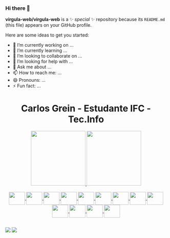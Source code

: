 ### Hi there 👋


**virgula-web/virgula-web** is a ✨ _special_ ✨ repository because its `README.md` (this file) appears on your GitHub profile.

Here are some ideas to get you started:

- 🔭 I’m currently working on ...
- 🌱 I’m currently learning ...
- 👯 I’m looking to collaborate on ...
- 🤔 I’m looking for help with ...
- 💬 Ask me about ...
- 📫 How to reach me: ...
- 😄 Pronouns: ...
- ⚡ Fun fact: ...


<h1 align="center"> Carlos Grein  - Estudante IFC - Tec.Info </h1>


<div align="center">
  <a href="https://github.com/virgula-web">
  <img height="170em" src="https://github-readme-stats.vercel.app/api?username=virgula-web&show_icons=true&theme=aura&include_all_commits=false&count_private=true"/>
  <img height="170em" src="https://github-readme-stats.vercel.app/api/top-langs/?username=virgula-web&layout=compact&langs_count=7&theme=aura"/>
</div>


<div style="display: inline_block" align ="center"><br>
  <img align="center"  height="40" width="50" src="https://cdn.jsdelivr.net/gh/devicons/devicon/icons/linkedin/linkedin-plain.svg">
  <img align="center"  height="40" width="50" src="https://cdn.jsdelivr.net/gh/devicons/devicon/icons/flask/flask-original-wordmark.svg" />
  <img align="center"  height="40"width="50" src="https://cdn.jsdelivr.net/gh/devicons/devicon/icons/python/python-original.svg">
  <img align="center"  height="40" width="50" src="https://cdn.jsdelivr.net/gh/devicons/devicon/icons/sqlalchemy/sqlalchemy-original.svg">
  <img align="center"  height="40" width="50" src="https://cdn.jsdelivr.net/gh/devicons/devicon/icons/sqlite/sqlite-original-wordmark.svg">
  <img align="center"  height="40" width="50" src="https://cdn.jsdelivr.net/gh/devicons/devicon/icons/mysql/mysql-original.svg" >
  <img align="center"  height="40" width="50" src="https://cdn.jsdelivr.net/gh/devicons/devicon/icons/php/php-original.svg">
  <img align="center"  height="40" width="50" src="https://cdn.jsdelivr.net/gh/devicons/devicon/icons/html5/html5-original-wordmark.svg">
  <img align="center"  height="40" width="50" src="https://cdn.jsdelivr.net/gh/devicons/devicon/icons/windows8/windows8-original.svg">
  <img align="center"  height="40" width="50" src="https://cdn.jsdelivr.net/gh/devicons/devicon/icons/javascript/javascript-original.svg">
  <img align="center"  height="40" width="50" src="https://cdn.jsdelivr.net/gh/devicons/devicon/icons/sass/sass-original.svg">
  <img align="center"  height="40" width="50" src="https://cdn.jsdelivr.net/gh/devicons/devicon/icons/css3/css3-original-wordmark.svg">
  <img align="center"  height="40" width="50"src="https://cdn.jsdelivr.net/gh/devicons/devicon/icons/visualstudio/visualstudio-plain-wordmark.svg" />
          

</div>
</div>
  
  ##
 
<div> 

  <a href = "mailto:carlosgrein102@gmail.com"><img src="https://img.shields.io/badge/-Gmail-%23333?style=for-the-badge&logo=gmail&logoColor=white" target="_blank"></a>
  <a href="https://www.linkedin.com/in/carlos-grein-duffeck-santos/" target="_blank"><img src="https://img.shields.io/badge/-LinkedIn-%230077B5?style=for-the-badge&logo=linkedin&logoColor=white" target="_blank"></a> 


